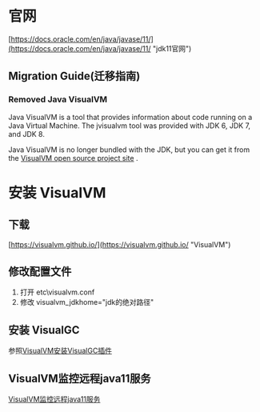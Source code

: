 # 官网
[https://docs.oracle.com/en/java/javase/11/](https://docs.oracle.com/en/java/javase/11/ "jdk11官网")

## Migration Guide(迁移指南)

### Removed Java VisualVM

Java VisualVM is a tool that provides information about code running on a Java Virtual Machine. The jvisualvm tool was provided with JDK 6, JDK 7, and JDK 8.

Java VisualVM is no longer bundled with the JDK, but you can get it from the [VisualVM open source project site](https://visualvm.github.io/ "VisualVM open source project site") .

# 安装 VisualVM
## 下载
[https://visualvm.github.io/](https://visualvm.github.io/ "VisualVM")

## 修改配置文件
1. 打开 etc\visualvm.conf
2. 修改 visualvm_jdkhome="jdk的绝对路径"

## 安装 VisualGC
参照[VisualVM安装VisualGC插件](https://github.com/sunnyzhy/jvm/blob/master/VisualVM%E5%AE%89%E8%A3%85VisualGC%E6%8F%92%E4%BB%B6.md "VisualVM安装VisualGC插件")

## VisualVM监控远程java11服务
[VisualVM监控远程java11服务](https://github.com/sunnyzhy/jvm/blob/master/VisualVM%E7%9B%91%E6%8E%A7%E8%BF%9C%E7%A8%8Bjava11%E6%9C%8D%E5%8A%A1.md "VisualVM监控远程java11服务")


